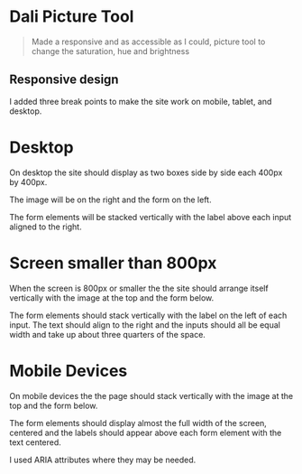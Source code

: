 # Dali Picture Tool
> Made a responsive and as accessible as I could, picture tool to change the saturation, hue and brightness

## Responsive design
I added three break points to make the site work on mobile, tablet, and desktop. 

# Desktop
On desktop the site should display as two boxes side by side each 400px by 400px. 

The image will be on the right and the form on the left. 

The form elements will be stacked vertically with the label above each input aligned to the right. 

# Screen smaller than 800px

When the screen is 800px or smaller the the site should arrange itself vertically with the image at the top and the form below. 

The form elements should stack vertically with the label on the left of each input. The text should align to the right and the inputs should all be equal width and take up about three quarters of the space. 

# Mobile Devices

On mobile devices the the page should stack vertically with the image at the top and the form below. 

The form elements should display almost the full width of the screen, centered and the labels should appear above each form element with the text centered. 

I used ARIA attributes where they may be needed. 
